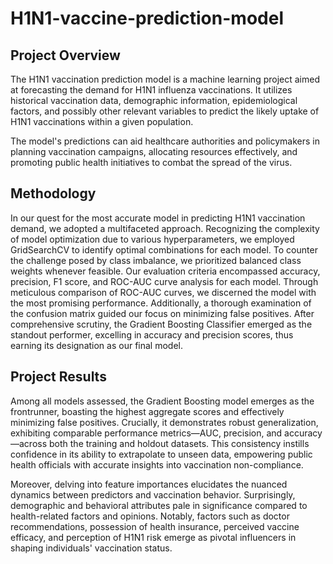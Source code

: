 # H1N1-vaccine-prediction-model
## Project Overview

The H1N1 vaccination prediction model is a machine learning project aimed at forecasting the demand for H1N1 influenza vaccinations. It utilizes historical vaccination data, demographic information, epidemiological factors, and possibly other relevant variables to predict the likely uptake of H1N1 vaccinations within a given population. 

The model's predictions can aid healthcare authorities and policymakers in planning vaccination campaigns, allocating resources effectively, and promoting public health initiatives to combat the spread of the virus.

## Methodology

In our quest for the most accurate model in predicting H1N1 vaccination demand, we adopted a multifaceted approach. Recognizing the complexity of model optimization due to various hyperparameters, we employed GridSearchCV to identify optimal combinations for each model. To counter the challenge posed by class imbalance, we prioritized balanced class weights whenever feasible. Our evaluation criteria encompassed accuracy, precision, F1 score, and ROC-AUC curve analysis for each model. Through meticulous comparison of ROC-AUC curves, we discerned the model with the most promising performance. Additionally, a thorough examination of the confusion matrix guided our focus on minimizing false positives. After comprehensive scrutiny, the Gradient Boosting Classifier emerged as the standout performer, excelling in accuracy and precision scores, thus earning its designation as our final model.

## Project Results

Among all models assessed, the Gradient Boosting model emerges as the frontrunner, boasting the highest aggregate scores and effectively minimizing false positives. Crucially, it demonstrates robust generalization, exhibiting comparable performance metrics—AUC, precision, and accuracy—across both the training and holdout datasets. This consistency instills confidence in its ability to extrapolate to unseen data, empowering public health officials with accurate insights into vaccination non-compliance.

Moreover, delving into feature importances elucidates the nuanced dynamics between predictors and vaccination behavior. Surprisingly, demographic and behavioral attributes pale in significance compared to health-related factors and opinions. Notably, factors such as doctor recommendations, possession of health insurance, perceived vaccine efficacy, and perception of H1N1 risk emerge as pivotal influencers in shaping individuals' vaccination status.

